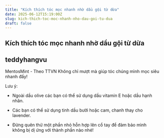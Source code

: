 ```yaml
---
title: "Kích thích tóc mọc nhanh nhờ dầu gội từ dừa"
date: 2025-06-12T15:19:00Z
slug: kich-thich-toc-moc-nhanh-nho-dau-goi-tu-dua
draft: false
---
```


## Kích thích tóc mọc nhanh nhờ dầu gội từ dừa

## teddyhangvu

MentosMint - Theo TTVN
Không chỉ mượt mà giúp tóc chúng mình mọc siêu nhanh đấy!


Lưu ý:

- Ngoài dầu olive các bạn có thể sử dụng dầu vitamin E hoặc dầu hạnh nhân.

- Các bạn có thể sử dụng tinh dầu bưởi hoặc cam, chanh thay cho lavender.

- Đừng quên thử một phần nhỏ hỗn hợp lên cổ tay để đảm bảo mình không bị dị ứng với thành phần nào nhé!